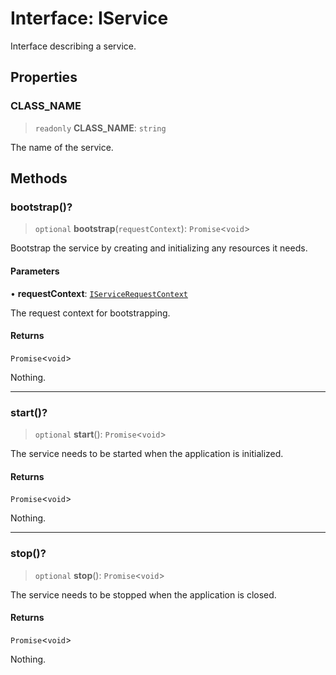 # Interface: IService

Interface describing a service.

## Properties

### CLASS\_NAME

> `readonly` **CLASS\_NAME**: `string`

The name of the service.

## Methods

### bootstrap()?

> `optional` **bootstrap**(`requestContext`): `Promise`\<`void`\>

Bootstrap the service by creating and initializing any resources it needs.

#### Parameters

• **requestContext**: [`IServiceRequestContext`](IServiceRequestContext.md)

The request context for bootstrapping.

#### Returns

`Promise`\<`void`\>

Nothing.

***

### start()?

> `optional` **start**(): `Promise`\<`void`\>

The service needs to be started when the application is initialized.

#### Returns

`Promise`\<`void`\>

Nothing.

***

### stop()?

> `optional` **stop**(): `Promise`\<`void`\>

The service needs to be stopped when the application is closed.

#### Returns

`Promise`\<`void`\>

Nothing.
